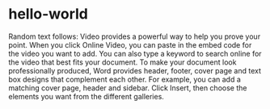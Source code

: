 # hello-world

Random text follows:
Video provides a powerful way to help you prove your point. When you click Online Video, you can paste in the embed code for the video you want to add. You can also type a keyword to search online for the video that best fits your document.
To make your document look professionally produced, Word provides header, footer, cover page and text box designs that complement each other. For example, you can add a matching cover page, header and sidebar. Click Insert, then choose the elements you want from the different galleries.

